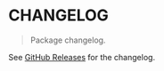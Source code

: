 # CHANGELOG

> Package changelog.

See [GitHub Releases](https://github.com/stdlib-js/blas-base-gnrm2/releases) for the changelog.